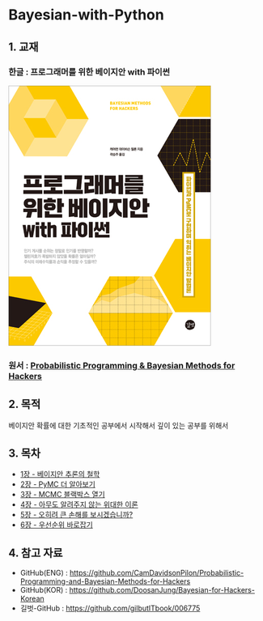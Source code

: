 # Bayesian-with-Python
## 1. 교재 

### 한글 : 프로그래머를 위한 베이지안 with 파이썬

![](./cover.jpg)



### 원서 : [Probabilistic Programming & Bayesian Methods for Hackers](https://www.amazon.com/Bayesian-Methods-Hackers-Probabilistic-Addison-Wesley/dp/0133902838)



## 2. 목적

베이지안 확률에 대한 기초적인 공부에서 시작해서 깊이 있는 공부를 위해서



## 3. 목차 

- [1장 - 베이지안 추론의 철학](https://github.com/ExcelsiorCJH/Bayesian-with-Python/blob/master/Chap01-Introduction/Chap01-Introduction.ipynb)
- [2장 - PyMC 더 알아보기](https://github.com/ExcelsiorCJH/Bayesian-with-Python/blob/master/Chap02-MorePyMC/Chap02-MorePyMC.ipynb)
- [3장 - MCMC 블랙박스 열기](https://github.com/ExcelsiorCJH/Bayesian-with-Python/blob/master/Chap03-MCMC/Chap03-Intro_MCMC.ipynb)
- [4장 - 아무도 알려주지 않는 위대한 이론](https://github.com/ExcelsiorCJH/Bayesian-with-Python/blob/master/Chap04-TheGreatestTheoremNeverTold/Chap04-TheGreatestTheoremNeverTold.ipynb)
- [5장 - 오히려 큰 손해를 보시겠습니까?](https://github.com/ExcelsiorCJH/Bayesian-with-Python/blob/master/Chap05-LossFunctions/Chap05-LossFunctions.ipynb)
- [6장 - 우선순위 바로잡기](https://github.com/ExcelsiorCJH/Bayesian-with-Python/blob/master/Chap06-Priorities/Chap06-Priors.ipynb)




## 4. 참고 자료

- GitHub(ENG) : https://github.com/CamDavidsonPilon/Probabilistic-Programming-and-Bayesian-Methods-for-Hackers
- GitHub(KOR) : https://github.com/DoosanJung/Bayesian-for-Hackers-Korean
- 길벗-GitHub : https://github.com/gilbutITbook/006775

